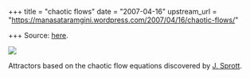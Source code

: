 +++
title = "chaotic flows"
date = "2007-04-16"
upstream_url = "https://manasataramgini.wordpress.com/2007/04/16/chaotic-flows/"

+++
Source: [here](https://manasataramgini.wordpress.com/2007/04/16/chaotic-flows/).



[![](https://i1.wp.com/bp1.blogger.com/_ZhvcTTaaD_4/RiMNZ-uJIVI/AAAAAAAAAGU/0xBU520vFE4/s320/chaotic.jpg)](http://bp1.blogger.com/_ZhvcTTaaD_4/RiMNZ-uJIVI/AAAAAAAAAGU/0xBU520vFE4/s1600-h/chaotic.jpg)

Attractors based on the chaotic flow equations discovered by [J.
Sprott](http://sprott.physics.wisc.edu/pubs/paper212.htm).

